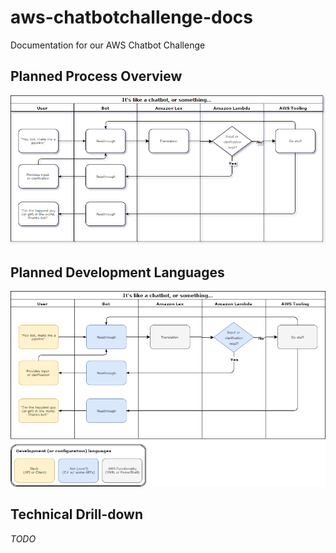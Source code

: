 # aws-chatbotchallenge-docs
Documentation for our AWS Chatbot Challenge

## Planned Process Overview
![Business Process Flow](BusinessProcessFlow.png)

## Planned Development Languages 
![Development Langugages](LanguageFlow.png)

## Technical Drill-down
*TODO*
